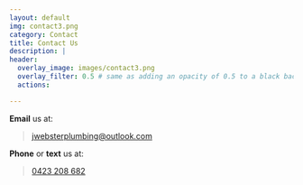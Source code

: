 ```yaml
---
layout: default
img: contact3.png
category: Contact
title: Contact Us
description: |
header:
  overlay_image: images/contact3.png
  overlay_filter: 0.5 # same as adding an opacity of 0.5 to a black background
  actions:

---
```

**Email** us at:
> <jwebsterplumbing@outlook.com>

**Phone** or **text** us at:
> [0423 208 682](tel:0423208682)
